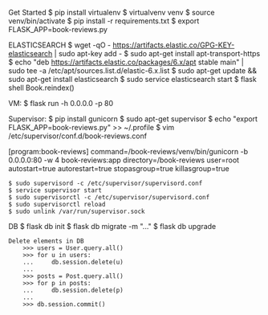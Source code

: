 Get Started
	$ pip install virtualenv
	$ virtualvenv venv
	$ source venv/bin/activate
	$ pip install -r requirements.txt
	$ export FLASK_APP=book-reviews.py

ELASTICSEARCH
    $ wget -qO - https://artifacts.elastic.co/GPG-KEY-elasticsearch | sudo apt-key add -
    $ sudo apt-get install apt-transport-https
    $ echo "deb https://artifacts.elastic.co/packages/6.x/apt stable main" | sudo tee -a /etc/apt/sources.list.d/elastic-6.x.list
    $ sudo apt-get update && sudo apt-get install elasticsearch
    $ sudo service elasticsearch start
    $ flask shell
        Book.reindex()

VM:
    $ flask run -h 0.0.0.0 -p 80

Supervisor:
    $ pip install gunicorn
    $ sudo apt-get supervisor
    $ echo "export FLASK_APP=book-reviews.py" >> ~/.profile
    $ vim /etc/supervisor/conf.d/book-reviews.conf

[program:book-reviews]
command=/book-reviews/venv/bin/gunicorn -b 0.0.0.0:80 -w 4 book-reviews:app
directory=/book-reviews
user=root
autostart=true
autorestart=true
stopasgroup=true
killasgroup=true

    $ sudo supervisord -c /etc/supervisor/supervisord.conf
    $ service supervisor start
    $ sudo supervisorctl -c /etc/supervisor/supervisord.conf
    $ sudo supervisorctl reload
    $ sudo unlink /var/run/supervisor.sock


DB
	$ flask db init
	$ flask db migrate -m "..."
	$ flask db upgrade

	Delete elements in DB
		>>> users = User.query.all()
		>>> for u in users:
		...     db.session.delete(u)
		...
		>>> posts = Post.query.all()
		>>> for p in posts:
		...     db.session.delete(p)
		...
		>>> db.session.commit()

